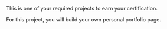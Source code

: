 This is one of your required projects to earn your certification.

For this project, you will build your own personal portfolio page.
